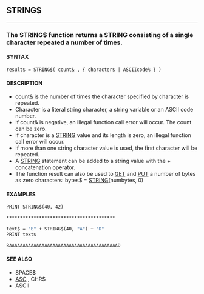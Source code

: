 ## STRING$
---

### The STRING$ function returns a STRING consisting of a single character repeated a number of times.

#### SYNTAX

`result$ = STRING$( count& , { character$ | ASCIIcode% } )`

#### DESCRIPTION
* count& is the number of times the character specified by character is repeated.
* Character is a literal string character, a string variable or an ASCII code number.
* If count& is negative, an illegal function call error will occur. The count can be zero.
* If character is a [STRING](./STRING.md) value and its length is zero, an illegal function call error will occur.
* If more than one string character value is used, the first character will be repeated.
* A [STRING](./STRING.md) statement can be added to a string value with the + concatenation operator.
* The function result can also be used to [GET](./GET.md) and [PUT](./PUT.md) a number of bytes as zero characters: bytes$ = [STRING](./STRING.md)(numbytes, 0)


#### EXAMPLES
```vb
PRINT STRING$(40, 42)
```
  
```vb
****************************************
```
  
```vb
text$ = "B" + STRING$(40, "A") + "D"
PRINT text$
```
  
```vb
BAAAAAAAAAAAAAAAAAAAAAAAAAAAAAAAAAAAAAAAAD
```
  


#### SEE ALSO
* SPACE$
* [ASC](./ASC.md) , CHR$
* ASCII
